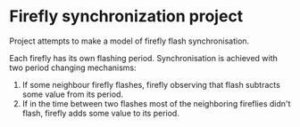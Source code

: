 # Firefly synchronization project
Project attempts to make a model of firefly flash synchronisation.

Each firefly has its own flashing period.
Synchronisation is achieved with two period changing mechanisms:
1) If some neighbour firefly flashes, firefly observing that flash subtracts some value from its period.
2) If in the time between two flashes most of the neighboring fireflies didn't flash, firefly adds some value to its period.
